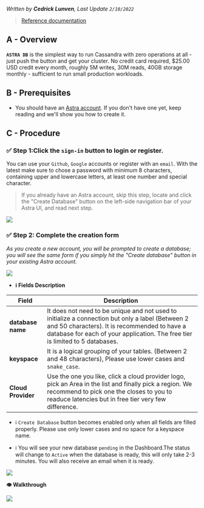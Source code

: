_Written by **Cedrick Lunven**, Last Update `2/10/2022`_

> [Reference documentation](https://docs.datastax.com/en/astra/docs/creating-your-astra-database.html)

## A - Overview

**`ASTRA DB`** is the simplest way to run Cassandra with zero operations at all - just push the button and get your cluster. No credit card required, $25.00 USD credit every month, roughly 5M writes, 30M reads, 40GB storage monthly - sufficient to run small production workloads.

## B - Prerequisites

- You should have an [Astra account](http://astra.datastax.com/). If you don't have one yet, keep reading and we'll show you how to create it.

## C - Procedure

### ✅ Step 1:Click the `sign-in` button to login or register.

You can use your `Github`, `Google` accounts or register with an `email`. With the latest make sure to chose a password with minimum 8 characters, containing upper and lowercase letters, at least one number and special character.

> If you already have an Astra account, skip this step, locate and click the "Create Database" button on the left-side navigation bar
> of your Astra UI, and read next step.

<img src="https://github.com/datastaxdevs/awesome-astra/blob/main/astra/img/astra-login.png?raw=true" />

### ✅ Step 2: Complete the creation form

_As you create a new account, you will be prompted to create a database; you will see the same form if you simply
hit the "Create database" button in your existing Astra account._

<img src="https://github.com/datastaxdevs/awesome-astra/blob/main/astra/img/astra-create-db-1.png?raw=true" />

- **ℹ️ Fields Description**

| Field              | Description                                                                                                                                                                                                                       |
| ------------------ | --------------------------------------------------------------------------------------------------------------------------------------------------------------------------------------------------------------------------------- |
| **database name**  | It does not need to be unique and not used to initialize a connection but only a label (Between 2 and 50 characters). It is recommended to have a database for each of your application. The free tier is limited to 5 databases. |
| **keyspace**       | It is a logical grouping of your tables. (Between 2 and 48 characters), Please use lower cases and `snake_case`.                                                                                                                  |
| **Cloud Provider** | Use the one you like, click a cloud provider logo, pick an Area in the list and finally pick a region. We recommend to pick one the closes to you to readuce latencies but in free tier very few difference.                      |

- ℹ️ `Create Database` button becomes enabled only when all fields are filled properly. Please use only lower cases and no space for a keyspace name.

- ℹ️ You will see your new database `pending` in the Dashboard.The status will change to `Active` when the database is ready, this will only take 2-3 minutes. You will also receive an email when it is ready.

<img src="img/astra-create-db-pending.png" />

**👁️ Walkthrough**

<img src="img/astra-create-db.gif" />
